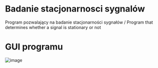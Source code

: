 # Badanie stacjonarnosci sygnalów
Program pozwalający na badanie stacjonarności sygnałów / Program that determines whether a signal is stationary or not

# GUI programu
![image](https://user-images.githubusercontent.com/37414943/59108129-82f95e80-893a-11e9-8f91-51b55c90281b.png)
